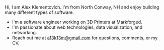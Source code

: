 Hi, I am Alex Klementovich.
I'm from North Conway, NH and enjoy building many different types of software.
- I'm a software engineer working on 3D Printers at Markforged.
- I'm passionate about web technologies, data visualization, and networking.
- Reach out me at a13k13m@gmail.com for questions, comments, or my CV.
